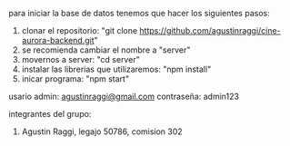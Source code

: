 para iniciar la base de datos tenemos que hacer los siguientes pasos:

1) clonar el repositorio: "git clone https://github.com/agustinraggi/cine-aurora-backend.git"
2) se recomienda cambiar el nombre a "server"
3) movernos a server: "cd server"
4) instalar las librerias que utilizaremos: "npm install"
5) inicar programa: "npm start" 

usario admin: agustinraggi@gmail.com
contraseña: admin123

integrantes del grupo:
1) Agustin Raggi, legajo 50786, comision 302
